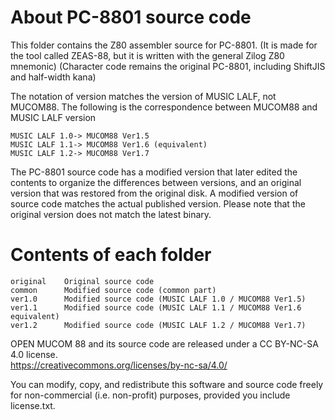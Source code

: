 # About PC-8801 source code

This folder contains the Z80 assembler source for PC-8801.
(It is made for the tool called ZEAS-88, but it is written with the general Zilog Z80 mnemonic)
(Character code remains the original PC-8801, including ShiftJIS and half-width kana)

The notation of version matches the version of MUSIC LALF, not MUCOM88.
The following is the correspondence between MUCOM88 and MUSIC LALF version

	MUSIC LALF 1.0-> MUCOM88 Ver1.5
	MUSIC LALF 1.1-> MUCOM88 Ver1.6 (equivalent)
	MUSIC LALF 1.2-> MUCOM88 Ver1.7

The PC-8801 source code has a modified version that later edited the contents to organize the differences between versions, and an original version that was restored from the original disk.
A modified version of source code matches the actual published version.
Please note that the original version does not match the latest binary.

# Contents of each folder

	original	Original source code
	common		Modified source code (common part)
	ver1.0		Modified source code (MUSIC LALF 1.0 / MUCOM88 Ver1.5)
	ver1.1		Modified source code (MUSIC LALF 1.1 / MUCOM88 Ver1.6 equivalent)
	ver1.2		Modified source code (MUSIC LALF 1.2 / MUCOM88 Ver1.7)


OPEN MUCOM 88 and its source code are released under a CC BY-NC-SA 4.0 license.<br>
https://creativecommons.org/licenses/by-nc-sa/4.0/

You can modify, copy, and redistribute this software and source code
freely for non-commercial (i.e. non-profit) purposes, provided you include license.txt.



